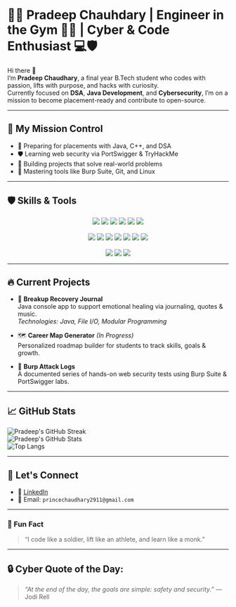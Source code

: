 # 👨‍💻 Pradeep Chauhdary | Engineer in the Gym 🏋️‍♂️ | Cyber & Code Enthusiast 💻🛡️

Hi there 👋  
I’m **Pradeep Chaudhary**, a final year B.Tech student who codes with passion, lifts with purpose, and hacks with curiosity.  
Currently focused on **DSA**, **Java Development**, and **Cybersecurity**, I’m on a mission to become placement-ready and contribute to open-source.

---

## 🚀 My Mission Control
- 🎯 Preparing for placements with Java, C++, and DSA
- 🛡️ Learning web security via PortSwigger & TryHackMe
- 🧠 Building projects that solve real-world problems
- 🔧 Mastering tools like Burp Suite, Git, and Linux

---

## 🛡️ Skills & Tools

<p align="center">
  <img src="https://img.shields.io/badge/Java-ED8B00?style=for-the-badge&logo=java&logoColor=white"/>
  <img src="https://img.shields.io/badge/DSA-Important-orange?style=for-the-badge"/>
  <img src="https://img.shields.io/badge/Cybersecurity-Active-blue?style=for-the-badge&logo=security"/>
  <img src="https://img.shields.io/badge/SQL-Database-lightgrey?style=for-the-badge&logo=sqlite"/>
  <img src="https://img.shields.io/badge/Operating System-Concepts-yellow?style=for-the-badge"/>
  <img src="https://img.shields.io/badge/Networking-CN-blue?style=for-the-badge"/>
  <br><br>
  <img src="https://img.shields.io/badge/VSCode-IDE-blue?style=for-the-badge&logo=visualstudiocode"/>
  <img src="https://img.shields.io/badge/Git-VersionControl-orange?style=for-the-badge&logo=git"/>
  <img src="https://img.shields.io/badge/GitHub-Repos-black?style=for-the-badge&logo=github"/>
  <img src="https://img.shields.io/badge/Eclipse-IDE-purple?style=for-the-badge&logo=eclipseide"/>
  <img src="https://img.shields.io/badge/HackTheBox-Profile-green?style=for-the-badge&logo=hackthebox"/>
  <img src="https://img.shields.io/badge/Wireshark-NetworkAnalysis-blue?style=for-the-badge&logo=wireshark"/>
  <img src="https://img.shields.io/badge/BurpSuite-WebSecurity-critical?style=for-the-badge&logo=burpsuite"/>
  <br><br>
  <img src="https://img.shields.io/badge/Placement-2025-green?style=for-the-badge"/>
  <img src="https://img.shields.io/badge/Learning-Everyday-blue?style=for-the-badge&logo=leetcode"/>
  <img src="https://img.shields.io/badge/PortSwigger-Active-orange?style=for-the-badge&logo=portswigger"/>
</p>

---

## 🔥 Current Projects

- 🧠 **Breakup Recovery Journal**  
  Java console app to support emotional healing via journaling, quotes & music.  
  _Technologies: Java, File I/O, Modular Programming_

- 🗺️ **Career Map Generator** *(In Progress)*  
  Personalized roadmap builder for students to track skills, goals & growth.

- 🔐 **Burp Attack Logs**  
  A documented series of hands-on web security tests using Burp Suite & PortSwigger labs.

---

## 📈 GitHub Stats

![Pradeep's GitHub Streak](https://github-readme-streak-stats.herokuapp.com/?user=pradeepjaat29&theme=radical&hide_border=true)  
![Pradeep's GitHub Stats](https://github-readme-stats.vercel.app/api?username=pradeepjaat29&show_icons=true&theme=radical&hide_border=true)  
![Top Langs](https://github-readme-stats.vercel.app/api/top-langs/?username=pradeepjaat29&layout=compact&theme=radical)

---

## 🎯 Let's Connect

- 💼 [LinkedIn](https://www.linkedin.com/in/pradeep-chaudharycs)
- 📝 Email: `princechaudhary2911@gmail.com`

---

### 🧵 Fun Fact

> “I code like a soldier, lift like an athlete, and learn like a monk.”

---

## 🔒 Cyber Quote of the Day:

> *“At the end of the day, the goals are simple: safety and security.”* — Jodi Rell
